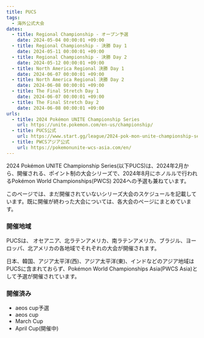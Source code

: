 ```yaml
---
title: PUCS
tags:
  - 海外公式大会
dates:
  - title: Regional Championship - オープン予選
    date: 2024-05-04 00:00:01 +09:00
  - title: Regional Championship - 決勝 Day 1
    date: 2024-05-11 00:00:01 +09:00
  - title: Regional Championship - 決勝 Day 2
    date: 2024-05-12 00:00:01 +09:00
  - title: North America Regional 決勝 Day 1
    date: 2024-06-07 00:00:01 +09:00
  - title: North America Regional 決勝 Day 2
    date: 2024-06-08 00:00:01 +09:00
  - title: The Final Stretch Day 1
    date: 2024-06-07 00:00:01 +09:00
  - title: The Final Stretch Day 2
    date: 2024-06-08 00:00:01 +09:00
urls:
  - title: 2024 Pokémon UNITE Championship Series
    url: https://unite.pokemon.com/en-us/championship/
  - title: PUCS公式
    url: https://www.start.gg/league/2024-pok-mon-unite-championship-series
  - title: PWCSアジア公式
    url: https://pokemonunite-wcs-asia.com/en/
---
```


2024 Pokémon UNITE Championship Series(以下PUCS)は、2024年2月から、開催される、ポイント制の大会シリーズで、2024年8月にホノルルで行われるPokémon World Championships(PWCS) 2024への予選も兼ねています。

このページでは、まだ開催されていないシリーズ大会のスケジュールを記載しています。既に開催が終わった大会については、各大会のページにまとめています。

### 開催地域
PUCSは、 オセアニア、北ラテンアメリカ、南ラテンアメリカ、ブラジル、ヨーロッパ、北アメリカの各地域でそれぞれの大会が開催されます。

日本、韓国、アジア太平洋(西)、アジア太平洋(東)、インドなどのアジア地域はPUCSに含まれておらず、Pokémon World Championships Asia(PWCS Asia)として予選が開催されています。

### 開催済み
- aeos cup予選
- aeos cup
- March Cup
- April Cup(開催中)
